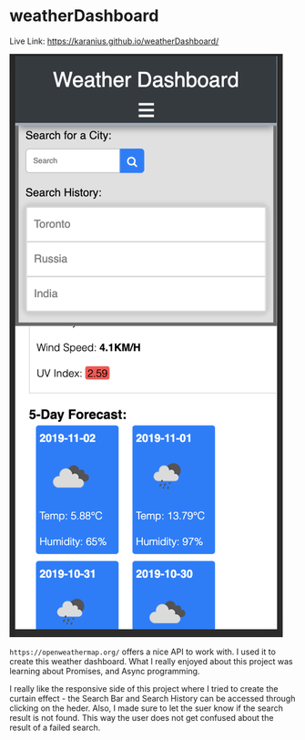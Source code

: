# weatherDashboard

Live Link: https://karanius.github.io/weatherDashboard/

![](screenShot.png)


 `https://openweathermap.org/`  offers a nice API to work with.
 I used it to create this weather dashboard.
 What I really enjoyed about this project was learning about Promises, and Async programming.

I really like the responsive side of this project where I tried to create the curtain effect - the Search Bar and Search History can be accessed through clicking on the heder. Also, I made sure to let the suer know if the search result is not found. This way the user does not get confused about the result of a failed search.

